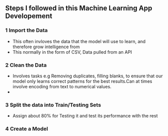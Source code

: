 


## Steps I followed in this Machine Learning App Developement

### 1 Import the Data

- This often invloves the data that the model will use to learn, and therefore grow intelligence from
- This normally in the form of CSV, Data pulled from an API
  
### 2 Clean the Data
- Involves tasks e.g Removing duplicates, filling blanks, to ensure that our model only learns correct patterns for the best results.Can at times involve encoding from text to numerical values.
- 
### 3 Split the data into Train/Testing Sets
- Assign about 80% for Testing it and test its performance with the rest
  
### 4 Create a Model
